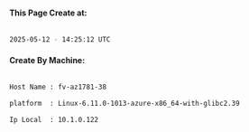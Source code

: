 
   
#### This Page Create at:

```bash

2025-05-12 - 14:25:12 UTC

```

#### Create By Machine:

```bash

Host Name : fv-az1781-38

platform  : Linux-6.11.0-1013-azure-x86_64-with-glibc2.39

Ip Local  : 10.1.0.122

```

